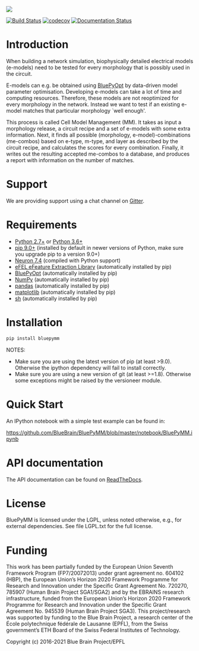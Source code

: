 <img src="docs/source/logo/BluePyMMBanner.png"/>

[![Build Status](https://travis-ci.com/BlueBrain/BluePyMM.svg?branch=master)](https://travis-ci.com/BlueBrain/BluePyMM)
[![codecov](https://codecov.io/gh/BlueBrain/BluePyMM/branch/master/graph/badge.svg?token=G2d5ZWJbyY)](https://codecov.io/gh/BlueBrain/BluePyMM)
[![Documentation Status](https://readthedocs.org/projects/bluepymm/badge/?version=latest)](http://bluepymm.readthedocs.io/en/latest/?badge=latest)

Introduction
============

When building a network simulation, biophysically detailed electrical models (e-models) need to be tested for every morphology that is possibly used in the circuit.

E-models can e.g. be obtained using [BluePyOpt](https://github.com/BlueBrain/BluePyOpt) by data-driven model parameter optimisation.
Developing e-models can take a lot of time and computing resources. Therefore, these models are not reoptimized for every morphology in the network.
Instead we want to test if an existing e-model matches that particular morphology `well enough'.

This process is called Cell Model Management (MM). It takes as input a morphology release, a circuit recipe and a set of e-models with some extra information.
Next, it finds all possible (morphology, e-model)-combinations (me-combos) based on e-type, m-type, and layer as described by the circuit recipe, and calculates the scores for every combination.
Finally, it writes out the resulting accepted me-combos to a database, and produces a report with information on the number of matches.

Support
=======

We are providing support using a chat channel on [Gitter](https://gitter.im/BlueBrain/BluePyMM).

Requirements
============

* [Python 2.7+](https://www.python.org/download/releases/2.7/) or [Python 3.6+](https://www.python.org/downloads/release/python-360/)
* [pip 9.0+](https://pip.pypa.io) (installed by default in newer versions of Python, make sure you upgrade pip to a version 9.0+)
* [Neuron 7.4](http://neuron.yale.edu/) (compiled with Python support)
* [eFEL eFeature Extraction Library](https://github.com/BlueBrain/eFEL) (automatically installed by pip)
* [BluePyOpt](https://github.com/BlueBrain/BluePyOpt) (automatically installed by pip)
* [NumPy](http://www.numpy.org) (automatically installed by pip)
* [pandas](http://pandas.pydata.org/) (automatically installed by pip)
* [matplotlib](https://matplotlib.org/) (automatically installed by pip)
* [sh](https://pypi.python.org/pypi/sh) (automatically installed by pip)

Installation
============

```bash
pip install bluepymm
```
NOTES: 
* Make sure you are using the latest version of pip (at least >9.0). Otherwise the ipython dependency will fail to install correctly.
* Make sure you are using a new version of git (at least >=1.8). Otherwise some exceptions might be raised by the versioneer module.

Quick Start
===========

An IPython notebook with a simple test example can be found in:

https://github.com/BlueBrain/BluePyMM/blob/master/notebook/BluePyMM.ipynb

API documentation
==================
The API documentation can be found on [ReadTheDocs](http://bluepymm.readthedocs.io/en/latest/).

License
=======

BluePyMM is licensed under the LGPL, unless noted otherwise, e.g., for external 
dependencies. See file LGPL.txt for the full license.

Funding
=======
This work has been partially funded by the European Union Seventh Framework Program (FP7/2007­2013) under grant agreement no. 604102 (HBP), 
the European Union’s Horizon 2020 Framework Programme for Research and Innovation under the Specific Grant Agreement No. 720270, 785907 
(Human Brain Project SGA1/SGA2) and by the EBRAINS research infrastructure, funded from the European Union’s Horizon 2020 Framework Programme 
for Research and Innovation under the Specific Grant Agreement No. 945539 (Human Brain Project SGA3). 
This project/research was supported by funding to the Blue Brain Project, a research center of the École polytechnique fédérale de Lausanne (EPFL), 
from the Swiss government’s ETH Board of the Swiss Federal Institutes of Technology.

Copyright (c) 2016-2021 Blue Brain Project/EPFL
